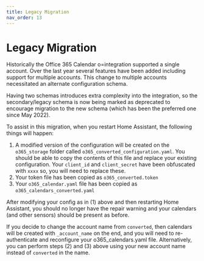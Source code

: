 ```yaml
---
title: Legacy Migration
nav_order: 13
---
```


# Legacy Migration
Historically the Office 365 Calendar o=integration supported a single account. Over the last year several features have been added including support for multiple accounts. This change to multiple accounts necessitated an alternate configuration schema.

Having two schemas introduces extra complexity into the integration, so the secondary/legacy schema is now being marked as deprecated to encourage migration to the new schema (which has been the preferred one since May 2022).

To assist in this migration, when you restart Home Assistant, the following things will happen:
1.	A modified version of the configuration will be created on the `o365_storage` folder called `o365_converted_configuration.yaml`. You should be able to copy the contents of this file and replace your existing configuration. Your `client_id` and `client_secret` have been obfuscated with `xxxx` so, you will need to replace these.
2.	Your token file has been copied as `o365_converted.token`
3.	Your `o365_calendar.yaml` file has been copied as `o365_calendars_converted.yaml`

After modifying your config as in (1) above and then restarting Home Assistant, you should no longer have the repair warning and your calendars (and other sensors) should be present as before.

If you decide to change the account name from `converted`, then calendars will be created with `_account_name` on the end, and you will need to re-authenticate and reconfigure your o365_calendars.yaml file. Alternatively, you can perform steps (2) and (3) above using your new account name instead of `converted` in the name.

